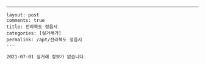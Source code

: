 ---
    layout: post
    comments: true
    title: 전라북도 정읍시
    categories: [실거래가]
    permalink: /apt/전라북도 정읍시
    ---

    2021-07-01 실거래 정보가 없습니다.

    